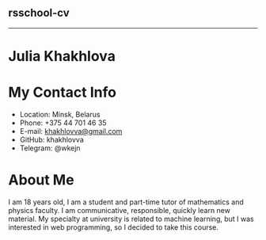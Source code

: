 ## rsschool-cv
**********
# Julia Khakhlova
# My Contact Info
* Location: Minsk, Belarus
* Phone: +375 44 701 46 35
* E-mail: khakhlovva@gmail.com
* GitHub: khakhlovva
* Telegram: @wkejn 
# About Me
I am 18 years old, I am a student and part-time tutor of mathematics and physics faculty. I am communicative, responsible, quickly learn new material.  My specialty at university is related to machine learning, but I was interested in web programming, so I decided to take this course.